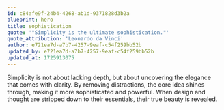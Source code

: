 ```yaml
---
id: c84afe9f-24b4-4268-ab1d-9371828d3b2a
blueprint: hero
title: sophistication
quote: '"Simplicity is the ultimate sophistication."'
quote_attribution: 'Leonardo da Vinci'
author: e721ea7d-a7b7-4257-9eaf-c54f259bb52b
updated_by: e721ea7d-a7b7-4257-9eaf-c54f259bb52b
updated_at: 1725913075
---
```

Simplicity is not about lacking depth, but about uncovering the elegance that comes with clarity. By removing distractions, the core idea shines through, making it more sophisticated and powerful. When design and thought are stripped down to their essentials, their true beauty is revealed.